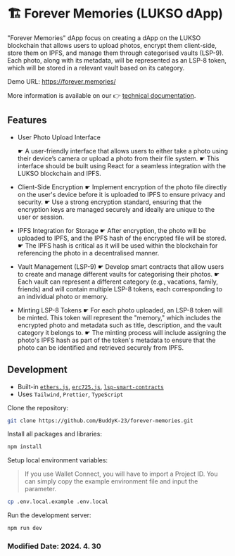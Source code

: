 # 🏗️ Forever Memories (LUKSO dApp)

"Forever Memories" dApp focus on creating a dApp on the LUKSO blockchain that allows users to upload photos, encrypt them client-side, store them on IPFS, and manage them through categorised vaults (LSP-9). Each photo, along with its metadata, will be represented as an LSP-8 token, which will be stored in a relevant vault based on its category.

Demo URL: <https://forever.memories/>

More information is available on our 👉 [technical documentation](https://docs.lukso.tech/learn/introduction).

## Features

- User Photo Upload Interface

  ☛ A user-friendly interface that allows users to either take a photo using their device’s camera or upload a photo from their file system.
  ☛ This interface should be built using React for a seamless integration with the LUKSO blockchain and IPFS.

- Client-Side Encryption
  ☛ Implement encryption of the photo file directly on the user's device before it is uploaded to IPFS to ensure privacy and security.
  ☛ Use a strong encryption standard, ensuring that the encryption keys are managed securely and ideally are unique to the user or session.
- IPFS Integration for Storage
  ☛ After encryption, the photo will be uploaded to IPFS, and the IPFS hash of the encrypted file will be stored.
  ☛ The IPFS hash is critical as it will be used within the blockchain for referencing the photo in a decentralised manner.
- Vault Management (LSP-9)
  ☛ Develop smart contracts that allow users to create and manage different vaults for categorising their photos.
  ☛ Each vault can represent a different category (e.g., vacations, family, friends) and will contain multiple LSP-8 tokens, each corresponding to an individual photo or memory.
- Minting LSP-8 Tokens
  ☛ For each photo uploaded, an LSP-8 token will be minted. This token will represent the "memory," which includes the encrypted photo and metadata such as title, description, and the vault category it belongs to.
  ☛ The minting process will include assigning the photo's IPFS hash as part of the token's metadata to ensure that the photo can be identified and retrieved securely from IPFS.

## Development

- Built-in [`ethers.js`](https://docs.ethers.org/), [`erc725.js`](https://docs.lukso.tech/tools/erc725js/getting-started), [`lsp-smart-contracts`](https://docs.lukso.tech/tools/lsp-smart-contracts/getting-started)
- Uses `Tailwind`, `Prettier`, `TypeScript`


Clone the repository:

```bash
git clone https://github.com/BuddyK-23/forever-memories.git
```

Install all packages and libraries:

```bash
npm install
```

Setup local environment variables:

> If you use Wallet Connect, you will have to import a Project ID. You can simply copy the example environment file and input the parameter.

```bash
cp .env.local.example .env.local
```

Run the development server:

```bash
npm run dev
```
### Modified Date: 2024. 4. 30